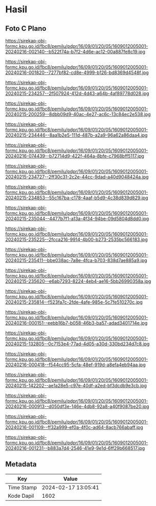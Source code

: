 # Hasil

## Foto C Plano

https://sirekap-obj-formc.kpu.go.id/fbc8/pemilu/pdpr/16/09/01/20/05/1609012005001-20240216-002140--b522f74a-b7f2-4d6e-ac12-00a887fe8c19.jpg

https://sirekap-obj-formc.kpu.go.id/fbc8/pemilu/pdpr/16/09/01/20/05/1609012005001-20240216-001820--7277bf82-cd8e-4999-b126-bd8369d4548f.jpg

https://sirekap-obj-formc.kpu.go.id/fbc8/pemilu/pdpr/16/09/01/20/05/1609012005001-20240215-234257--2f507924-412d-4d43-a64b-4af89778d028.jpg

https://sirekap-obj-formc.kpu.go.id/fbc8/pemilu/pdpr/16/09/01/20/05/1609012005001-20240215-200259--8dbb09d9-40ac-4e27-ac6c-13c84ec2e538.jpg

https://sirekap-obj-formc.kpu.go.id/fbc8/pemilu/pdpr/16/09/01/20/05/1609012005001-20240215-234446--8aa1b2e5-111d-487b-a2a9-96a62a86daa4.jpg

https://sirekap-obj-formc.kpu.go.id/fbc8/pemilu/pdpr/16/09/01/20/05/1609012005001-20240216-074439--b72714d9-422f-464a-8bfe-c7968bff5117.jpg

https://sirekap-obj-formc.kpu.go.id/fbc8/pemilu/pdpr/16/09/01/20/05/1609012005001-20240215-234727--2ff30c31-2c2e-44cc-9dad-a40d9048424a.jpg

https://sirekap-obj-formc.kpu.go.id/fbc8/pemilu/pdpr/16/09/01/20/05/1609012005001-20240215-234853--55c167ba-c178-4aaf-b5d9-4c38d839d829.jpg

https://sirekap-obj-formc.kpu.go.id/fbc8/pemilu/pdpr/16/09/01/20/05/1609012005001-20240215-235044--4477b7f1-a13a-4f34-94be-09d5804d8dd0.jpg

https://sirekap-obj-formc.kpu.go.id/fbc8/pemilu/pdpr/16/09/01/20/05/1609012005001-20240215-235225--2fcca216-9914-4b00-b273-2535bc566183.jpg

https://sirekap-obj-formc.kpu.go.id/fbc8/pemilu/pdpr/16/09/01/20/05/1609012005001-20240215-235411--bbe038ac-7a8e-4fca-b703-838d7ae885a9.jpg

https://sirekap-obj-formc.kpu.go.id/fbc8/pemilu/pdpr/16/09/01/20/05/1609012005001-20240215-235620--e6ab7293-8224-4eb4-ae16-5bb26990358a.jpg

https://sirekap-obj-formc.kpu.go.id/fbc8/pemilu/pdpr/16/09/01/20/05/1609012005001-20240215-235814--f523fa7c-2fde-4afe-985e-5c7fe510270c.jpg

https://sirekap-obj-formc.kpu.go.id/fbc8/pemilu/pdpr/16/09/01/20/05/1609012005001-20240216-000151--eebb16b7-b058-46b3-ba57-adad3401714e.jpg

https://sirekap-obj-formc.kpu.go.id/fbc8/pemilu/pdpr/16/09/01/20/05/1609012005001-20240215-132805--0c7153e4-77ad-4d05-a30d-330bd234d7c8.jpg

https://sirekap-obj-formc.kpu.go.id/fbc8/pemilu/pdpr/16/09/01/20/05/1609012005001-20240216-000418--f544cc95-5cfa-48ef-919d-a8efa4eb94aa.jpg

https://sirekap-obj-formc.kpu.go.id/fbc8/pemilu/pdpr/16/09/01/20/05/1609012005001-20240215-142202--ae1a28e5-c97e-40df-a2ed-bf3dcdb9e3cb.jpg

https://sirekap-obj-formc.kpu.go.id/fbc8/pemilu/pdpr/16/09/01/20/05/1609012005001-20240216-000913--d050df3e-146e-4db8-92a8-a40f9087be20.jpg

https://sirekap-obj-formc.kpu.go.id/fbc8/pemilu/pdpr/16/09/01/20/05/1609012005001-20240216-001109--ff32a999-ef0a-4f0c-ad64-8acb766abaff.jpg

https://sirekap-obj-formc.kpu.go.id/fbc8/pemilu/pdpr/16/09/01/20/05/1609012005001-20240216-001231--b883a7d4-2546-41e9-9e1d-6ff29b668517.jpg


## Metadata

| Key        | Value               |
| ---------- | ------------------- |
| Time Stamp | 2024-02-17 13:05:41 |
| Kode Dapil | 1602                |



